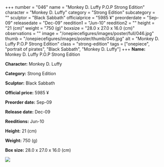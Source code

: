 +++
number = "046"
name = "Monkey D. Luffy P.O.P Strong Edition"
character = "Monkey D. Luffy"
category = "Strong Edition"
subcategory = ""
sculptor = "Black Sabbath"
officialprice = "5985 ¥"
preorderdate = "Sep-09"
releasedate = "Dec-09"
reedition1 = "Jun-10"
reedition2 = ""
height = "21 (cm)"
weight = "750 (g)"
boxsize = "28.0 x 27.0 x 16.0 (cm)"
observations = ""
image = "/onepiecefigures/images/poster/full/046.jpg"
thumb = "/onepiecefigures/images/poster/thumb/046.jpg"
alt = "Monkey D. Luffy P.O.P Strong Edition"
class = "strong-edition"
tags = ["onepiece", "portrait of pirates", "Black Sabbath", "Monkey D. Luffy"]
+++
**Name:** Monkey D. Luffy P.O.P Strong Edition

**Character:** Monkey D. Luffy

**Category:** Strong Edition 

**Sculptor:** Black Sabbath

**Official price:** 5985 ¥

**Preorder date:** Sep-09

**Release date:** Dec-09

**Reeditions:** Jun-10

**Height:** 21 (cm)

**Weight:** 750 (g)

**Box size:** 28.0 x 27.0 x 16.0 (cm)

<img src="/onepiecefigures/images/poster/thumb/046.jpg">